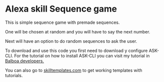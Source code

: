 <h1>Alexa skill Sequence game</h1>

This is simple sequence game with premade sequences. 

One will be chosen at random and you will have to say the next number.

Next will have an option to do random sequences to ask the user.

To download and use this code you first need to download y configure ASK-CLI. For the tutorial on how to install ASK-CLI you can visit my tutorial in <a href="http://balboadevelopers.com/blog/como-instalar-y-usar-ask-cli-para-tus-proyectos-de-alexa/" target="_blank">Balboa developers.</a>

You can also go to <a href="https://skilltemplates.com/" target="_blank">skilltemplates.com</a> to get working templates with tutorials.
